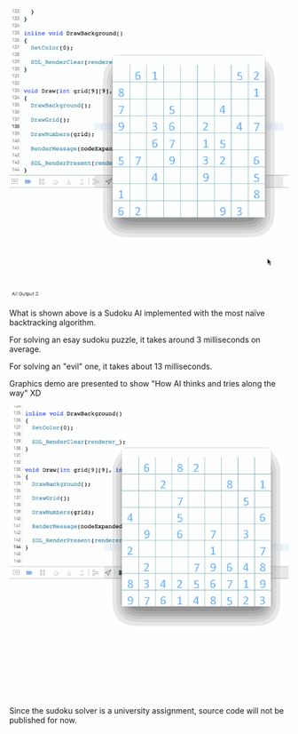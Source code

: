 ![demo](demo/ez.gif)

What is shown above is a Sudoku AI implemented with the most naïve backtracking algorithm.

For solving an esay sudoku puzzle, it takes around 3 milliseconds on average.

For solving an "evil" one, it takes about 13 milliseconds.

Graphics demo are presented to show "How AI thinks and tries along the way" XD


![demo](demo/evil.gif)


Since the sudoku solver is a university assignment, source code will not be published for now.
